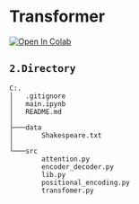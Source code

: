 # Transformer
<a href="https://colab.research.google.com/github/datvodinh10/Transformer/blob/main/Transformer.ipynb" target="_parent"><img src="https://colab.research.google.com/assets/colab-badge.svg" alt="Open In Colab"/></a>
## `2.Directory`
```
C:.
│   .gitignore
│   main.ipynb
│   README.md
│
├───data
│       Shakespeare.txt
│
└───src
        attention.py
        encoder_decoder.py
        lib.py
        positional_encoding.py
        transfomer.py
```